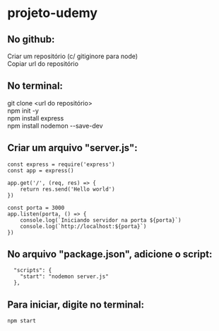 # projeto-udemy

## No github:
Criar um repositório (c/ gitiginore para node)  
Copiar url do repositório

## No terminal:
git clone <url do repositório>  
npm init -y  
npm install express  
npm install nodemon --save-dev  

## Criar um arquivo "server.js": 
````
const express = require('express')
const app = express()

app.get('/', (req, res) => {
    return res.send('Hello world')
})

const porta = 3000
app.listen(porta, () => {
    console.log(`Iniciando servidor na porta ${porta}`)
    console.log(`http://localhost:${porta}`)  
})
````

## No arquivo "package.json", adicione o script:
````
  "scripts": {
    "start": "nodemon server.js"
  },
````

## Para iniciar, digite no terminal:
````
npm start
````